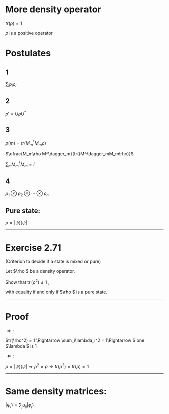 # More density operator

$tr(\rho) = 1$

$\rho$ is a positive operator

# Postulates


## 1

$\sum_i p_i \rho_i$

## 2

$\rho' = U\rho U^\dagger$

## 3

$p(m) = tr(M^\dagger_mM_m\rho)$

$\dfrac{M_m\rho M^\dagger_m}{tr((M^\dagger_mM_m\rho)}$

$\sum_mM^\dagger_mM_m = I$

## 4

$\rho_1\otimes \rho_2\otimes\cdots\otimes\rho_n$

## Pure state:

$\rho = |\psi\rangle\langle\psi|$

---

# Exercise 2.71

(Criterion to decide if a state is mixed or pure) 

Let  $\rho  $ be a density operator. 

Show that  $\operatorname{tr}\left(\rho^{2}\right) \leq 1$ ,

with equality if and only if  $\rho  $ is a pure state.

---

# Proof

$\Rightarrow:$

$tr(\rho^2) = 1 \Rightarrow \sum_i\lambda_i^2 = 1\Rightarrow $ one $\lambda $ is 1

$\Leftarrow:$

$\rho = |\psi\rangle\langle\psi| \Rightarrow \rho^2 = \rho \Rightarrow tr(\rho^2) = tr(\rho) = 1$

---

# Same density matrices:

$|\tilde \psi_i\rangle = \sum_j u_{ij}|\tilde \phi_j\rangle$